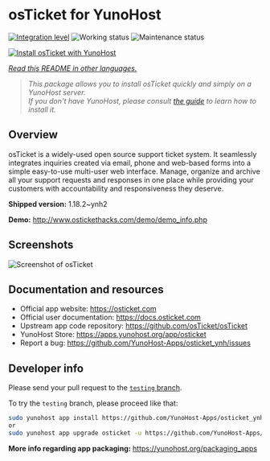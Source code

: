 <!--
N.B.: This README was automatically generated by <https://github.com/YunoHost/apps/tree/master/tools/readme_generator>
It shall NOT be edited by hand.
-->

# osTicket for YunoHost

[![Integration level](https://apps.yunohost.org/badge/integration/osticket)](https://ci-apps.yunohost.org/ci/apps/osticket/)
![Working status](https://apps.yunohost.org/badge/state/osticket)
![Maintenance status](https://apps.yunohost.org/badge/maintained/osticket)

[![Install osTicket with YunoHost](https://install-app.yunohost.org/install-with-yunohost.svg)](https://install-app.yunohost.org/?app=osticket)

*[Read this README in other languages.](./ALL_README.md)*

> *This package allows you to install osTicket quickly and simply on a YunoHost server.*  
> *If you don't have YunoHost, please consult [the guide](https://yunohost.org/install) to learn how to install it.*

## Overview

osTicket is a widely-used open source support ticket system. It seamlessly integrates inquiries created via email, phone and web-based forms into a simple easy-to-use multi-user web interface. Manage, organize and archive all your support requests and responses in one place while providing your customers with accountability and responsiveness they deserve.

**Shipped version:** 1.18.2~ynh2

**Demo:** <http://www.ostickethacks.com/demo/demo_info.php>

## Screenshots

![Screenshot of osTicket](./doc/screenshots/screenshot.png)

## Documentation and resources

- Official app website: <https://osticket.com>
- Official user documentation: <https://docs.osticket.com>
- Upstream app code repository: <https://github.com/osTicket/osTicket>
- YunoHost Store: <https://apps.yunohost.org/app/osticket>
- Report a bug: <https://github.com/YunoHost-Apps/osticket_ynh/issues>

## Developer info

Please send your pull request to the [`testing` branch](https://github.com/YunoHost-Apps/osticket_ynh/tree/testing).

To try the `testing` branch, please proceed like that:

```bash
sudo yunohost app install https://github.com/YunoHost-Apps/osticket_ynh/tree/testing --debug
or
sudo yunohost app upgrade osticket -u https://github.com/YunoHost-Apps/osticket_ynh/tree/testing --debug
```

**More info regarding app packaging:** <https://yunohost.org/packaging_apps>
